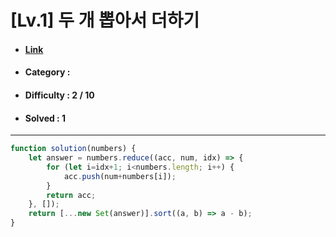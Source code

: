 # [Lv.1] 두 개 뽑아서 더하기
* #### [Link](https://school.programmers.co.kr/learn/courses/30/lessons/68644)
* #### Category : 
* #### Difficulty : 2 / 10  
* #### Solved : 1

<hr />

```js
function solution(numbers) {
    let answer = numbers.reduce((acc, num, idx) => {
        for (let i=idx+1; i<numbers.length; i++) {
            acc.push(num+numbers[i]);
        }
        return acc;
    }, []);
    return [...new Set(answer)].sort((a, b) => a - b);
}
```